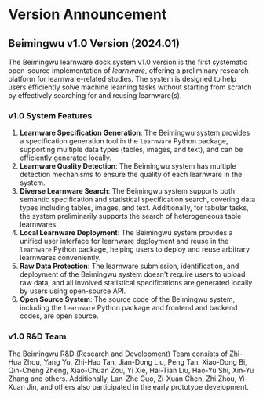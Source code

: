 # Version Announcement

## Beimingwu v1.0 Version (2024.01)

The Beimingwu learnware dock system v1.0 version is the first systematic open-source implementation of _learnware_, offering a preliminary research platform for learnware-related studies.
The system is designed to help users efficiently solve machine learning tasks without starting from scratch by effectively searching for and reusing learnware(s).

### v1.0 System Features

1. **Learnware Specification Generation**: The Beimingwu system provides a specification generation tool in the `learnware` Python package, supporting multiple data types (tables, images, and text), and can be efficiently generated locally.
2. **Learnware Quality Detection**: The Beimingwu system has multiple detection mechanisms to ensure the quality of each learnware in the system.
3. **Diverse Learnware Search**: The Beimingwu system supports both semantic specification and statistical specification search, covering data types including tables, images, and text. Additionally, for tabular tasks, the system preliminarily supports the search of heterogeneous table learnwares.
4. **Local Learnware Deployment**: The Beimingwu system provides a unified user interface for learnware deployment and reuse in the `learnware` Python package, helping users to deploy and reuse arbitrary learnwares conveniently.
5. **Raw Data Protection**: The learnware submission, identification, and deployment of the Beimingwu system doesn't require users to upload raw data, and all involved statistical specifications are generated locally by users using open-source API.
6. **Open Source System**: The source code of the Beimingwu system, including the `learnware` Python package and frontend and backend codes, are open source.

### v1.0 R&D Team

The Beimingwu R&D (Research and Development) Team consists of <a href="http://cs.nju.edu.cn/zhouzh" style="text-decoration: none; color: inherit;" target="_blank">Zhi-Hua Zhou</a>, <a href="http://www.lamda.nju.edu.cn/yuy" style="text-decoration: none; color: inherit;" target="_blank">Yang Yu</a>, <a href="http://www.lamda.nju.edu.cn/tanzh/" style="text-decoration: none; color: inherit;" target="_blank">Zhi-Hao Tan</a>, <a href="http://www.lamda.nju.edu.cn/liujd/" style="text-decoration: none; color: inherit;" target="_blank">Jian-Dong Liu</a>, <a href="http://www.lamda.nju.edu.cn/tanp/" style="text-decoration: none; color: inherit;" target="_blank">Peng Tan</a>, <a href="http://www.lamda.nju.edu.cn/bixd/" style="text-decoration: none; color: inherit;" target="_blank">Xiao-Dong Bi</a>, <a href="http://www.lamda.nju.edu.cn/zhengqc/" style="text-decoration: none; color: inherit;" target="_blank">Qin-Cheng Zheng</a>, Xiao-Chuan Zou, <a href="http://www.lamda.nju.edu.cn/xiey/" style="text-decoration: none; color: inherit;" target="_blank">Yi Xie</a>, Hai-Tian Liu, Hao-Yu Shi, Xin-Yu Zhang and others. Additionally, <a href="https://www.lamda.nju.edu.cn/guolz/" style="text-decoration: none; color: inherit;" target="_blank">Lan-Zhe Guo</a>, <a href="http://www.lamda.nju.edu.cn/chenzx/" style="text-decoration: none; color: inherit;" target="_blank">Zi-Xuan Chen</a>, <a href="http://www.lamda.nju.edu.cn/zhouz/" style="text-decoration: none; color: inherit;" target="_blank">Zhi Zhou</a>, <a href="http://www.lamda.nju.edu.cn/jinyx/" style="text-decoration: none; color: inherit;" target="_blank">Yi-Xuan Jin</a>, and others also participated in the early prototype development.

<!-- System Principal: <a href="http://cs.nju.edu.cn/zhouzh" style="text-decoration: none; color: inherit;" target="_blank">Zhi-Hua Zhou</a>、<a href="http://www.lamda.nju.edu.cn/yuy" style="text-decoration: none; color: inherit;" target="_blank">Yang Yu</a>
- System R&D Principal: <a href="http://www.lamda.nju.edu.cn/tanzh/" style="text-decoration: none; color: inherit;" target="_blank">Zhi-Hao Tan</a>
- System Architect & Developer: <a href="http://www.lamda.nju.edu.cn/liujd/" style="text-decoration: none; color: inherit;" target="_blank">Jian-Dong Liu</a>
- Engine Architect & Developer: <a href="http://www.lamda.nju.edu.cn/bixd/" style="text-decoration: none; color: inherit;" target="_blank">Xiao-Dong Bi</a>
- Engine Algorithm R&D: <a href="http://www.lamda.nju.edu.cn/tanp/" style="text-decoration: none; color: inherit;" target="_blank">Peng Tan</a>
- Frontend Designer & Developer: <a href="http://www.lamda.nju.edu.cn/zhengqc/" style="text-decoration: none; color: inherit;" target="_blank">Qin-Cheng Zheng</a>
- Backend Architect & Developer: Xiao-Chuan Zou
- Algorithm Developer & Learnware Preparation: <a href="http://www.lamda.nju.edu.cn/xiey/" style="text-decoration: none; color: inherit;" target="_blank">Yi Xie</a>、Hai-Tian Liu、Hao-Yu Shi、Xin-Yu Zhang -->